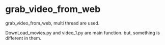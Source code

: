 # grab_video_from_web
grab_video_from_web, multi thread are used.

DownLoad_movies.py and video_1.py are main function.
but, something is different in them.
